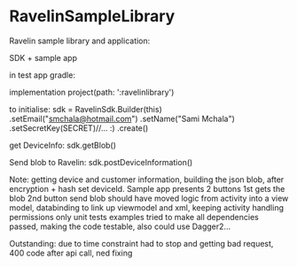 # RavelinSampleLibrary
Ravelin sample library and application: 

SDK + sample app

in test app gradle:

implementation project(path: ':ravelinlibrary')

to initialise: sdk = RavelinSdk.Builder(this)
            .setEmail("smchala@hotmail.com")
            .setName("Sami Mchala")
            .setSecretKey(SECRET)//... :)
            .create()
            
get DeviceInfo: sdk.getBlob()

Send blob to Ravelin: sdk.postDeviceInformation()

Note:
getting device and customer information, building the json blob, after encryption + hash set deviceId.
Sample app presents 2 buttons
1st gets the blob
2nd button send blob
should have moved logic from activity into a view model, databinding to link up viewmodel and xml, keeping activity handling permissions only
unit tests examples
tried to make all dependencies passed, making the code testable, also could use Dagger2...

Outstanding: 
due to time constraint had to stop and getting bad request, 400 code after api call, ned fixing

